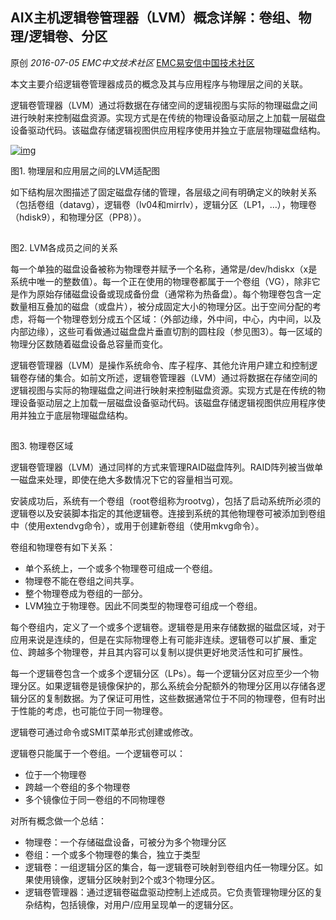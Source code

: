 ## AIX主机逻辑卷管理器（LVM）概念详解：卷组、物理/逻辑卷、分区

原创 *2016-07-05* *EMC中文技术社区* [EMC易安信中国技术社区](https://mp.weixin.qq.com/s?__biz=MjM5NjY0NzAwMg==&mid=2651771130&idx=2&sn=c13f7072390a0c1777a6d755306fd4e5&scene=21##)

本文主要介绍逻辑卷管理器成员的概念及其与应用程序与物理层之间的关联。

逻辑卷管理器（LVM）通过将数据在存储空间的逻辑视图与实际的物理磁盘之间进行映射来控制磁盘资源。实现方式是在传统的物理设备驱动层之上加载一层磁盘设备驱动代码。该磁盘存储逻辑视图供应用程序使用并独立于底层物理磁盘结构。

 

[![img](http://mmbiz.qpic.cn/mmbiz/TztEwAzAQIWIXXeFnNQKpHCIhPa98nHNAib98L4JA0wE4LkvpTojCLKZS5o609MKCiae9bq0KXM2zm15GK4bV6bQ/640?wx_fmt=jpeg&tp=webp&wxfrom=5&wx_lazy=1)]()

图1. 物理层和应用层之间的LVM适配图

 

如下结构层次图描述了固定磁盘存储的管理，各层级之间有明确定义的映射关系（包括卷组（datavg），逻辑卷（lv04和mirrlv），逻辑分区（LP1，…），物理卷（hdisk9），和物理分区（PP8））。

 

[![img](data:image/gif;base64,iVBORw0KGgoAAAANSUhEUgAAAAEAAAABCAYAAAAfFcSJAAAADUlEQVQImWNgYGBgAAAABQABh6FO1AAAAABJRU5ErkJggg==)]()

图2. LVM各成员之间的关系

 

每一个单独的磁盘设备被称为物理卷并赋予一个名称，通常是/dev/hdiskx（x是系统中唯一的整数值）。每一个正在使用的物理卷都属于一个卷组（VG），除非它是作为原始存储磁盘设备或现成备份盘（通常称为热备盘）。每个物理卷包含一定数量相互叠加的磁盘（或盘片），被分成固定大小的物理分区。出于空间分配的考虑，将每一个物理卷划分成五个区域：（外部边缘，外中间，中心，内中间，以及内部边缘），这些可看做通过磁盘盘片垂直切割的圆柱段（参见图3）。每一区域的物理分区数随着磁盘设备总容量而变化。

 

逻辑卷管理器（LVM）是操作系统命令、库子程序、其他允许用户建立和控制逻辑卷存储的集合。如前文所述，逻辑卷管理器（LVM）通过将数据在存储空间的逻辑视图与实际的物理磁盘之间进行映射来控制磁盘资源。实现方式是在传统的物理设备驱动层之上加载一层磁盘设备驱动代码。该磁盘存储逻辑视图供应用程序使用并独立于底层物理磁盘结构。

 

 

[![img](data:image/gif;base64,iVBORw0KGgoAAAANSUhEUgAAAAEAAAABCAYAAAAfFcSJAAAADUlEQVQImWNgYGBgAAAABQABh6FO1AAAAABJRU5ErkJggg==)]()

图3. 物理卷区域

 

逻辑卷管理器（LVM）通过同样的方式来管理RAID磁盘阵列。RAID阵列被当做单一磁盘来处理，即使在绝大多数情况下它的容量相当可观。

 

安装成功后，系统有一个卷组（root卷组称为rootvg），包括了启动系统所必须的逻辑卷以及安装脚本指定的其他逻辑卷。连接到系统的其他物理卷可被添加到卷组中（使用extendvg命令），或用于创建新卷组（使用mkvg命令）。

 

卷组和物理卷有如下关系：

- 单个系统上，一个或多个物理卷可组成一个卷组。
- 物理卷不能在卷组之间共享。
- 整个物理卷成为卷组的一部分。
- LVM独立于物理卷。因此不同类型的物理卷可组成一个卷组。

 

每个卷组内，定义了一个或多个逻辑卷。逻辑卷是用来存储数据的磁盘区域，对于应用来说是连续的，但是在实际物理卷上有可能非连续。逻辑卷可以扩展、重定位、跨越多个物理卷，并且其内容可以复制以提供更好地灵活性和可扩展性。

 

每一个逻辑卷包含一个或多个逻辑分区（LPs）。每一个逻辑分区对应至少一个物理分区。如果逻辑卷是镜像保护的，那么系统会分配额外的物理分区用以存储各逻辑分区的复制数据。为了保证可用性，这些数据通常位于不同的物理卷，但有时出于性能的考虑，也可能位于同一物理卷。

逻辑卷可通过命令或SMIT菜单形式创建或修改。

 

逻辑卷只能属于一个卷组。一个逻辑卷可以：

- 位于一个物理卷
- 跨越一个卷组的多个物理卷
- 多个镜像位于同一卷组的不同物理卷

 

对所有概念做一个总结：

- 物理卷：一个存储磁盘设备，可被分为多个物理分区
- 卷组：一个或多个物理卷的集合，独立于类型
- 逻辑卷：一组逻辑分区的集合，每一逻辑卷可映射到卷组内任一物理分区。如果使用镜像，逻辑分区映射到2个或3个物理分区。
- 逻辑卷管理器：通过逻辑卷磁盘驱动控制上述成员。它负责管理物理分区的复杂结构，包括镜像，对用户/应用呈现单一的逻辑分区。
